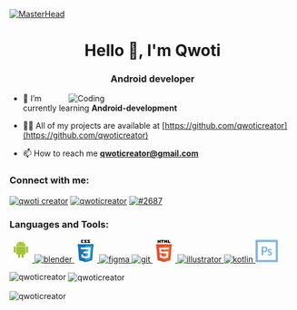 [![MasterHead](https://mir-s3-cdn-cf.behance.net/project_modules/1400_opt_1/df751d58697297.5a05cf2f652ec.gif)](https://github.com/qwoticreator)
<h1 align="center">Hello 👋, I'm Qwoti</h1>
<h3 align="center">Android developer</h3>
<img align="right" alt="Coding" width="400" src="https://camo.githubusercontent.com/9afefcbff89a66b497e623146404d0e0d51fd46d9cd4039f8580a339a2ad9cbc/68747470733a2f2f6d69726f2e6d656469756d2e636f6d2f6d61782f323830302f312a4255376630324c655165454c7a747178613865436d772e676966">


- 🧠 I’m currently learning **Android-development**

- 👨‍💻 All of my projects are available at [https://github.com/qwoticreator](https://github.com/qwoticreator)

- 📫 How to reach me **qwoticreator@gmail.com**

<h3 align="left">Connect with me:</h3>
<p align="left">
<a href="https://linkedin.com/in/qwoti creator" target="blank"><img align="center" src="https://raw.githubusercontent.com/rahuldkjain/github-profile-readme-generator/master/src/images/icons/Social/linked-in-alt.svg" alt="qwoti creator" height="30" width="40" /></a>
<a href="https://instagram.com/qwoticreator" target="blank"><img align="center" src="https://raw.githubusercontent.com/rahuldkjain/github-profile-readme-generator/master/src/images/icons/Social/instagram.svg" alt="qwoticreator" height="30" width="40" /></a>
<a href="https://discord.gg/#2687" target="blank"><img align="center" src="https://raw.githubusercontent.com/rahuldkjain/github-profile-readme-generator/master/src/images/icons/Social/discord.svg" alt="#2687" height="30" width="40" /></a>
</p>

<h3 align="left">Languages and Tools:</h3>
<p align="left"> <a href="https://developer.android.com" target="_blank" rel="noreferrer"> <img src="https://raw.githubusercontent.com/devicons/devicon/master/icons/android/android-original-wordmark.svg" alt="android" width="40" height="40"/> </a> <a href="https://www.blender.org/" target="_blank" rel="noreferrer"> <img src="https://download.blender.org/branding/community/blender_community_badge_white.svg" alt="blender" width="40" height="40"/> </a> <a href="https://www.w3schools.com/css/" target="_blank" rel="noreferrer"> <img src="https://raw.githubusercontent.com/devicons/devicon/master/icons/css3/css3-original-wordmark.svg" alt="css3" width="40" height="40"/> </a> <a href="https://www.figma.com/" target="_blank" rel="noreferrer"> <img src="https://www.vectorlogo.zone/logos/figma/figma-icon.svg" alt="figma" width="40" height="40"/> </a> <a href="https://git-scm.com/" target="_blank" rel="noreferrer"> <img src="https://www.vectorlogo.zone/logos/git-scm/git-scm-icon.svg" alt="git" width="40" height="40"/> </a> <a href="https://www.w3.org/html/" target="_blank" rel="noreferrer"> <img src="https://raw.githubusercontent.com/devicons/devicon/master/icons/html5/html5-original-wordmark.svg" alt="html5" width="40" height="40"/> </a> <a href="https://www.adobe.com/in/products/illustrator.html" target="_blank" rel="noreferrer"> <img src="https://www.vectorlogo.zone/logos/adobe_illustrator/adobe_illustrator-icon.svg" alt="illustrator" width="40" height="40"/> </a> <a href="https://kotlinlang.org" target="_blank" rel="noreferrer"> <img src="https://www.vectorlogo.zone/logos/kotlinlang/kotlinlang-icon.svg" alt="kotlin" width="40" height="40"/> </a> <a href="https://www.photoshop.com/en" target="_blank" rel="noreferrer"> <img src="https://raw.githubusercontent.com/devicons/devicon/master/icons/photoshop/photoshop-line.svg" alt="photoshop" width="40" height="40"/> </a> </p>


<p><img align="left" src="https://github-readme-stats.vercel.app/api/top-langs?username=qwoticreator&show_icons=true&locale=en&layout=compact&theme=tokyonight" alt="qwoticreator" /></p>

<p>&nbsp;<img align="center" src="https://github-readme-stats.vercel.app/api?username=qwoticreator&show_icons=true&locale=en&theme=tokyonight" alt="qwoticreator" /></p>

<p><img align="center" src="https://github-readme-streak-stats.herokuapp.com/?user=qwoticreator&&theme=tokyonight" alt="qwoticreator" /></p>
